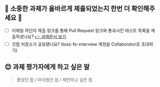 ## 🙏 소중한 과제가 올바르게 제출되었는지 한번 더 확인해주세요 🙏

- [ ] 이메일 하단의 제출 링크를 통해 Pull Request 링크와 통과시킨 테스트 목록을
  제출하셨나요? [👉 과제문서 보기](https://tosspublic.notion.site/2023-NEXT-Frontend-d933df7de343408e99a4e05a2f2e97d3?pvs=4)
- [ ] 깃헙 저장소가 공유됐나요? (toss-fe-interview 계정을 Collaborator로 초대하기)

## 😊 과제 평가자에게 하고 싶은 말

<!-- 코드에 나타나지 않는 설계 및 의도, 신경써서 푼 문제, 중점적으로 봐줬으면 하는 점, 제공된 템플릿에 만든 특이한 변경사항 등 -->

> 좋았던 점 / 아쉬웠던 점 / 제안하고 싶은 점